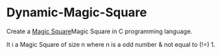 # Dynamic-Magic-Square
Create a [Magic Square](https://en.wikipedia.org/wiki/Magic_square)Magic Square in C programming language. 

It i a Magic Square of size n where n is a odd number & not equal to (!=) 1.
